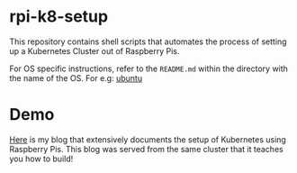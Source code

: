 # rpi-k8-setup

This repository contains shell scripts that automates the process of setting up a Kubernetes Cluster out of Raspberry Pis.

For OS specific instructions, refer to the `README.md` within the directory with the name of the OS. For e.g: [ubuntu](https://github.com/ashish-koshy/rpi-k8-setup/blob/main/ubuntu/README.md)

# Demo
[Here](https://blog.ashishkoshy.me/#/raspberry-pi-kubernetes-cluster-part-1) is my blog that extensively documents the setup of Kubernetes using Raspberry Pis. 
This blog was served from the same cluster that it teaches you how to build!
